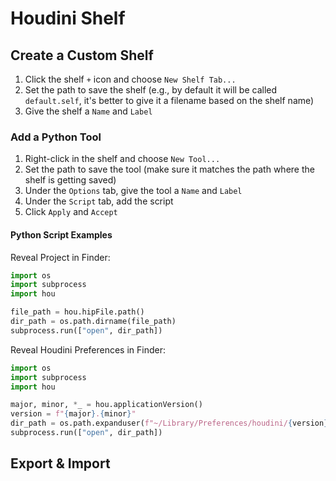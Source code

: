 # Houdini Shelf

## Create a Custom Shelf

1. Click the shelf `+` icon and choose `New Shelf Tab...`
2. Set the path to save the shelf (e.g., by default it will be called `default.self`, it's better to give it a filename based on the shelf name)
3. Give the shelf a `Name` and `Label`

### Add a Python Tool

1. Right-click in the shelf and choose `New Tool...`
2. Set the path to save the tool (make sure it matches the path where the shelf is getting saved)
3. Under the `Options` tab, give the tool a `Name` and `Label`
4. Under the `Script` tab, add the script
5. Click `Apply` and `Accept`

#### Python Script Examples

Reveal Project in Finder:

``` python
import os
import subprocess
import hou

file_path = hou.hipFile.path()
dir_path = os.path.dirname(file_path)
subprocess.run(["open", dir_path])
```

Reveal Houdini Preferences in Finder:

``` python
import os
import subprocess
import hou

major, minor, *_ = hou.applicationVersion()
version = f"{major}.{minor}"
dir_path = os.path.expanduser(f"~/Library/Preferences/houdini/{version}")
subprocess.run(["open", dir_path])
```

## Export & Import
